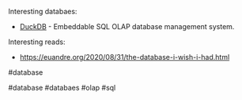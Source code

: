 Interesting databaes:

- [DuckDB](https://duckdb.org/) - Embeddable SQL OLAP database management system.

Interesting reads:

- https://euandre.org/2020/08/31/the-database-i-wish-i-had.html

#database

<!-- Keywords -->
#database #databaes #olap #sql
<!-- /Keywords -->
